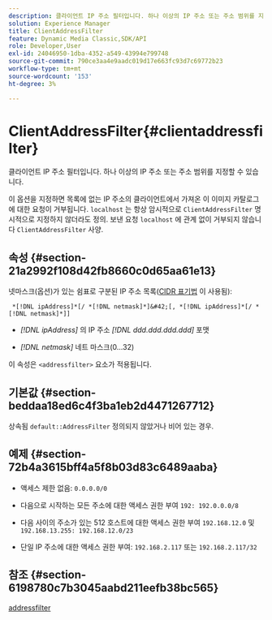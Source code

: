 ```yaml
---
description: 클라이언트 IP 주소 필터입니다. 하나 이상의 IP 주소 또는 주소 범위를 지정할 수 있습니다.
solution: Experience Manager
title: ClientAddressFilter
feature: Dynamic Media Classic,SDK/API
role: Developer,User
exl-id: 24046950-1dba-4352-a549-43994e799748
source-git-commit: 790ce3aa4e9aadc019d17e663fc93d7c69772b23
workflow-type: tm+mt
source-wordcount: '153'
ht-degree: 3%

---
```


# ClientAddressFilter{#clientaddressfilter}

클라이언트 IP 주소 필터입니다. 하나 이상의 IP 주소 또는 주소 범위를 지정할 수 있습니다.

이 옵션을 지정하면 목록에 없는 IP 주소의 클라이언트에서 가져온 이 이미지 카탈로그에 대한 요청이 거부됩니다. `localhost` 는 항상 암시적으로 `ClientAddressFilter` 명시적으로 지정하지 않더라도 정의. 보낸 요청 `localhost` 에 관계 없이 거부되지 않습니다 `ClientAddressFilter` 사양.

## 속성 {#section-21a2992f108d42fb8660c0d65aa61e13}

넷마스크(옵션)가 있는 쉼표로 구분된 IP 주소 목록([CIDR 표기법](https://en.wikipedia.org/wiki/Classless_Inter-Domain_Routing#CIDR_notation) 이 사용됨):

` *[!DNL ipAddress]*[/ *[!DNL netmask]*]&#42;[, *[!DNL ipAddress]*[/ *[!DNL netmask]*]]`

* *[!DNL ipAddress]* 의 IP 주소 *[!DNL ddd.ddd.ddd.ddd]* 포맷

* *[!DNL netmask]* 네트 마스크(0...32)

이 속성은 `<addressfilter>` 요소가 적용됩니다.

## 기본값 {#section-beddaa18ed6c4f3ba1eb2d4471267712}

상속됨 `default::AddressFilter` 정의되지 않았거나 비어 있는 경우.

## 예제 {#section-72b4a3615bff4a5f8b03d83c6489aaba}

* 액세스 제한 없음: `0.0.0.0/0`
* 다음으로 시작하는 모든 주소에 대한 액세스 권한 부여 `192: 192.0.0.0/8`
* 다음 사이의 주소가 있는 512 호스트에 대한 액세스 권한 부여 `192.168.12.0` 및 `192.168.13.255: 192.168.12.0/23`

* 단일 IP 주소에 대한 액세스 권한 부여: `192.168.2.117` 또는 `192.168.2.117/32`

## 참조 {#section-6198780c7b3045aabd211eefb38bc565}

[addressfilter](../../../../../ir-api/material-cat/image-rendering-api-ref/c-ir-material-catalog/c-ir-attributes-reference/r-ir-clientaddressfilter.md#reference-52a541cec0b0424faf263d1fb4946b5f)
